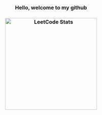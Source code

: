 <h3 align = "center">Hello, welcome to my github<h3>

<div align="center">
  <img src="https://leetcard.jacoblin.cool/vxrdhxn?theme=dark&font=Courier%20Prime&ext=activity" alt="LeetCode Stats" style="width: 30vw;"/>
</div>
